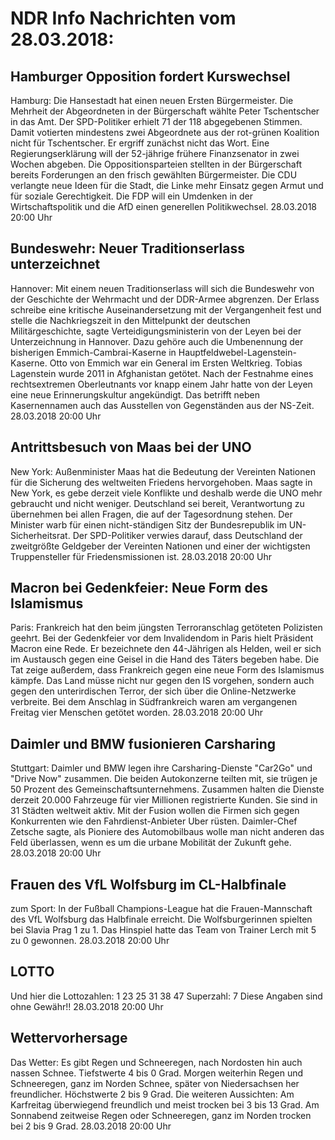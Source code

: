# NDR Info Nachrichten vom 28.03.2018:


## Hamburger Opposition fordert Kurswechsel
Hamburg: Die Hansestadt hat einen neuen Ersten Bürgermeister. Die Mehrheit der Abgeordneten in der Bürgerschaft wählte Peter Tschentscher in das Amt. Der SPD-Politiker erhielt 71 der 118 abgegebenen Stimmen. Damit votierten mindestens zwei Abgeordnete aus der rot-grünen Koalition nicht für Tschentscher. Er ergriff zunächst nicht das Wort. Eine Regierungserklärung will der 52-jährige frühere Finanzsenator in zwei Wochen abgeben. Die Oppositionsparteien stellten in der Bürgerschaft bereits Forderungen an den frisch gewählten Bürgermeister. Die CDU verlangte neue Ideen für die Stadt, die Linke mehr Einsatz gegen Armut und für soziale Gerechtigkeit. Die FDP will ein Umdenken in der Wirtschaftspolitik und die AfD einen generellen Politikwechsel. 28.03.2018 20:00 Uhr 

## Bundeswehr: Neuer Traditionserlass unterzeichnet
Hannover: Mit einem neuen Traditionserlass will sich die Bundeswehr von der Geschichte der Wehrmacht und der DDR-Armee abgrenzen. Der Erlass schreibe eine kritische Auseinandersetzung mit der Vergangenheit fest und stelle die Nachkriegszeit in den Mittelpunkt der deutschen Militärgeschichte, sagte Verteidigungsministerin von der Leyen bei der Unterzeichnung in Hannover. Dazu gehöre auch die Umbenennung der bisherigen Emmich-Cambrai-Kaserne in Hauptfeldwebel-Lagenstein-Kaserne. Otto von Emmich war ein General im Ersten Weltkrieg. Tobias Lagenstein wurde 2011 in Afghanistan getötet. Nach der Festnahme eines rechtsextremen Oberleutnants vor knapp einem Jahr hatte von der Leyen eine neue Erinnerungskultur angekündigt. Das betrifft neben Kasernennamen auch das Ausstellen von Gegenständen aus der NS-Zeit. 28.03.2018 20:00 Uhr 

## Antrittsbesuch von Maas bei der UNO
New York:	Außenminister Maas hat die Bedeutung der Vereinten Nationen für die Sicherung des weltweiten Friedens hervorgehoben. Maas sagte in New York, es gebe derzeit viele Konflikte und deshalb werde die UNO mehr gebraucht und nicht weniger. Deutschland sei bereit, Verantwortung zu übernehmen bei allen Fragen, die auf der Tagesordnung stehen. Der Minister warb für einen nicht-ständigen Sitz der Bundesrepublik im UN-Sicherheitsrat. Der SPD-Politiker verwies darauf, dass Deutschland der zweitgrößte Geldgeber der Vereinten Nationen und einer der wichtigsten Truppensteller für Friedensmissionen ist. 28.03.2018 20:00 Uhr 

## Macron bei Gedenkfeier: Neue Form des Islamismus
Paris:	Frankreich hat den beim jüngsten Terroranschlag getöteten Polizisten geehrt. Bei der Gedenkfeier vor dem Invalidendom in Paris hielt Präsident Macron eine Rede. Er bezeichnete den 44-Jährigen als Helden, weil er sich im Austausch gegen eine Geisel in die Hand des Täters begeben habe. Die Tat zeige außerdem, dass Frankreich gegen eine neue Form des Islamismus kämpfe. Das Land müsse nicht nur gegen den IS vorgehen, sondern auch gegen den unterirdischen Terror, der sich über die Online-Netzwerke verbreite. Bei dem Anschlag in Südfrankreich waren am vergangenen Freitag vier Menschen getötet worden. 28.03.2018 20:00 Uhr 

## Daimler und BMW fusionieren Carsharing
Stuttgart: Daimler und BMW legen ihre Carsharing-Dienste "Car2Go" und "Drive Now" zusammen. Die beiden Autokonzerne teilten mit, sie trügen je 50 Prozent des Gemeinschaftsunternehmens. Zusammen halten die Dienste derzeit 20.000 Fahrzeuge für vier Millionen registrierte Kunden. Sie sind in 31 Städten weltweit aktiv. Mit der Fusion wollen die Firmen sich gegen Konkurrenten wie den Fahrdienst-Anbieter Uber rüsten. Daimler-Chef Zetsche sagte, als Pioniere des Automobilbaus wolle man nicht anderen das Feld überlassen, wenn es um die urbane Mobilität der Zukunft gehe. 28.03.2018 20:00 Uhr 

## Frauen des VfL Wolfsburg im CL-Halbfinale
zum Sport: In der Fußball Champions-League hat die Frauen-Mannschaft des VfL Wolfsburg das Halbfinale erreicht. Die Wolfsburgerinnen spielten bei Slavia Prag 1 zu 1. Das Hinspiel hatte das Team von Trainer Lerch mit 5 zu 0 gewonnen. 28.03.2018 20:00 Uhr 

## LOTTO
Und hier die Lottozahlen:
1		23		25		31		38		47
Superzahl:		7 Diese Angaben sind ohne Gewähr!! 28.03.2018 20:00 Uhr 

## Wettervorhersage
Das Wetter: Es gibt Regen und Schneeregen, nach Nordosten hin auch nassen Schnee. Tiefstwerte 4 bis 0 Grad. Morgen weiterhin Regen und Schneeregen, ganz im Norden Schnee, später von Niedersachsen her freundlicher. Höchstwerte 2 bis 9 Grad. Die weiteren Aussichten: Am Karfreitag überwiegend freundlich und meist trocken bei 3 bis 13 Grad. Am Sonnabend zeitweise Regen oder Schneeregen, ganz im Norden trocken bei 2 bis 9 Grad. 28.03.2018 20:00 Uhr 
